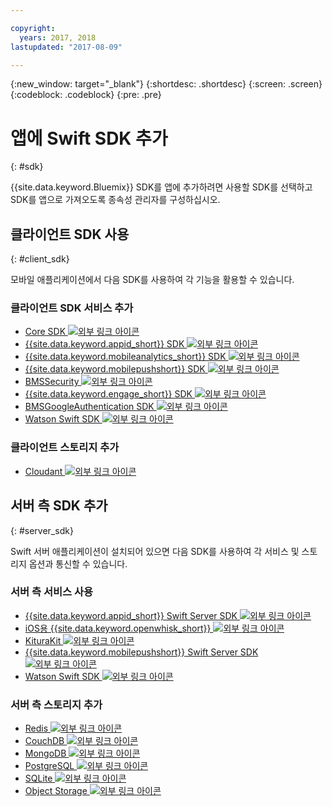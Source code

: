 ```yaml
---

copyright:
  years: 2017, 2018
lastupdated: "2017-08-09"

---
```

{:new_window: target="_blank"}
{:shortdesc: .shortdesc}
{:screen: .screen}
{:codeblock: .codeblock}
{:pre: .pre}

# 앱에 Swift SDK 추가
{: #sdk}

{{site.data.keyword.Bluemix}} SDK를 앱에 추가하려면 사용할 SDK를 선택하고 SDK를 앱으로 가져오도록 종속성 관리자를 구성하십시오.

## 클라이언트 SDK 사용
{: #client_sdk}

모바일 애플리케이션에서 다음 SDK를 사용하여 각 기능을 활용할 수 있습니다.

### 클라이언트 SDK 서비스 추가
- [Core SDK ![외부 링크 아이콘](../icons/launch-glyph.svg "외부 링크 아이콘")](https://github.com/ibm-bluemix-mobile-services/bms-clientsdk-swift-core)
- [{{site.data.keyword.appid_short}} SDK ![외부 링크 아이콘](../icons/launch-glyph.svg "외부 링크 아이콘")](https://github.com/ibm-cloud-security/appid-clientsdk-swift)
- [{{site.data.keyword.mobileanalytics_short}} SDK ![외부 링크 아이콘](../icons/launch-glyph.svg "외부 링크 아이콘")](https://github.com/ibm-bluemix-mobile-services/bms-clientsdk-swift-analytics)
- [{{site.data.keyword.mobilepushshort}} SDK ![외부 링크 아이콘](../icons/launch-glyph.svg "외부 링크 아이콘")](https://github.com/ibm-bluemix-mobile-services/bms-clientsdk-swift-push)
- [BMSSecurity ![외부 링크 아이콘](../icons/launch-glyph.svg "외부 링크 아이콘")](https://github.com/ibm-bluemix-mobile-services/bms-clientsdk-swift-security)
- [{{site.data.keyword.engage_short}} SDK ![외부 링크 아이콘](../icons/launch-glyph.svg "외부 링크 아이콘")](https://github.com/ibm-bluemix-mobile-services/bms-clientsdk-swift-applaunch)
- [BMSGoogleAuthentication SDK ![외부 링크 아이콘](../icons/launch-glyph.svg "외부 링크 아이콘")](https://github.com/ibm-bluemix-mobile-services/bms-clientsdk-swift-security-googleauthentication)
- [Watson Swift SDK ![외부 링크 아이콘](../icons/launch-glyph.svg "외부 링크 아이콘")](https://github.com/watson-developer-cloud/swift-sdk)

### 클라이언트 스토리지 추가
- [Cloudant ![외부 링크 아이콘](../icons/launch-glyph.svg "외부 링크 아이콘")](https://github.com/cloudant/swift-cloudant)

## 서버 측 SDK 추가
{: #server_sdk}

Swift 서버 애플리케이션이 설치되어 있으면 다음 SDK를 사용하여 각 서비스 및 스토리지 옵션과 통신할 수 있습니다.

### 서버 측 서비스 사용
- [{{site.data.keyword.appid_short}} Swift Server SDK ![외부 링크 아이콘](../icons/launch-glyph.svg "외부 링크 아이콘")](https://github.com/ibm-cloud-security/appid-serversdk-swift)
- [iOS용 {{site.data.keyword.openwhisk_short}} ![외부 링크 아이콘](../icons/launch-glyph.svg "외부 링크 아이콘")](https://console.bluemix.net/openwhisk/learn/ios-sdk)
- [KituraKit ![외부 링크 아이콘](../icons/launch-glyph.svg "외부 링크 아이콘")](https://github.com/IBM-Swift/KituraKit)
- [{{site.data.keyword.mobilepushshort}} Swift Server SDK ![외부 링크 아이콘](../icons/launch-glyph.svg "외부 링크 아이콘")](https://github.com/ibm-bluemix-mobile-services/bms-pushnotifications-serversdk-swift)
- [Watson Swift SDK ![외부 링크 아이콘](../icons/launch-glyph.svg "외부 링크 아이콘")](https://github.com/watson-developer-cloud/swift-sdk)

### 서버 측 스토리지 추가
- [Redis ![외부 링크 아이콘](../icons/launch-glyph.svg "외부 링크 아이콘")](https://github.com/IBM-Swift/Kitura-redis)
- [CouchDB ![외부 링크 아이콘](../icons/launch-glyph.svg "외부 링크 아이콘")](https://github.com/IBM-Swift/Kitura-CouchDB)
- [MongoDB ![외부 링크 아이콘](../icons/launch-glyph.svg "외부 링크 아이콘")](https://github.com/OpenKitten/MongoKitten)
- [PostgreSQL ![외부 링크 아이콘](../icons/launch-glyph.svg "외부 링크 아이콘")](https://github.com/IBM-Swift/Swift-Kuery-PostgreSQL)
- [SQLite ![외부 링크 아이콘](../icons/launch-glyph.svg "외부 링크 아이콘")](https://github.com/IBM-Swift/Swift-Kuery-SQLite)
- [Object Storage ![외부 링크 아이콘](../icons/launch-glyph.svg "외부 링크 아이콘")](https://github.com/ibm-bluemix-mobile-services/bluemix-objectstorage-serversdk-swift)
